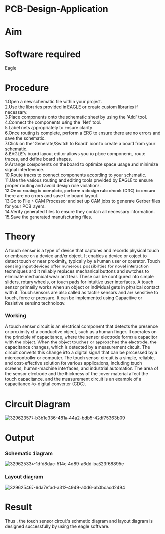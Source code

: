 # PCB-Design-Application
# Aim


# Software required
Eagle

# Procedure
1.Open a new schematic file within your project.</br>
2.Use the libraries provided in EAGLE or create custom libraries if necessary.</br>
3.Place components onto the schematic sheet by using the 'Add' tool.</br>
4.Connect the components using the 'Net' tool.</br>
5.Label nets appropriately to ensure clarity</br>
6.Once routing is complete, perform a ERC to ensure there are no errors and save the schematic.</br>
7.Click on the 'Generate/Switch to Board' icon to create a board from your schematic.</br>
8.EAGLE's board layout editor allows you to place components, route traces, and define board shapes.</br>
9.Arrange components on the board to optimize space usage and minimize signal interference.</br>
10.Route traces to connect components according to your schematic.</br>
11.Use the various routing and editing tools provided by EAGLE to ensure proper routing and avoid design rule violations.</br>
12.Once routing is complete, perform a design rule check (DRC) to ensure there are no errors and save the board layout.</br>
13.Go to File > CAM Processor and set up CAM jobs to generate Gerber files for your PCB layers.</br>
14.Verify generated files to ensure they contain all necessary information.</br>
15.Save the generated manufacturing files.</br>

# Theory

A touch sensor is a type of device that captures and records physical touch or embrace on a device and/or object. It enables a device or object to detect touch or near proximity, typically by a human user or operator. Touch sensing input devices offer numerous possibilities for novel interaction techniques and it reliably replaces mechanical buttons and switches to eliminate mechanical wear and tear. These can be configured into simple sliders, rotary wheels, or touch pads for intuitive user interfaces. A touch sensor primarily works when an object or individual gets in physical contact with it. Touch sensors are also called as tactile sensors and are sensitive to touch, force or pressure. It can be implemented using Capacitive or Resistive sensing technology.









### Working

A touch sensor circuit is an electrical component that detects the presence or proximity of a conductive object, such as a human finger. It operates on the principle of capacitance, where the sensor electrode forms a capacitor with the object. When the object touches or approaches the electrode, the capacitance changes, which is detected by a measurement circuit. The circuit converts this change into a digital signal that can be processed by a microcontroller or computer. The touch sensor circuit is a simple, reliable, and cost-effective solution for various applications, including touch screens, human-machine interfaces, and industrial automation. The area of the sensor electrode and the thickness of the cover material affect the touch capacitance, and the measurement circuit is an example of a capacitance-to-digital converter (CDC).





# Circuit Diagram

![329623577-b3b1e336-481a-44a2-bdb5-42df75363b09](https://github.com/charumathiramesh/PCB-Design-Application/assets/120204455/c3d51e0c-fc95-4e75-824c-3f56090b7f3c)



# Output

### Schematic diagram

![329625334-1dfd8dac-514c-4d89-a6dd-ba823f68895e](https://github.com/charumathiramesh/PCB-Design-Application/assets/120204455/d00f883e-b602-4327-ab7f-8dda3d20eee8)



### Layout diagram

![329625467-6da7efad-a312-4949-a0d6-ab0bcacd2494](https://github.com/charumathiramesh/PCB-Design-Application/assets/120204455/f3266187-eeec-4fab-9dc2-0d207801e587)


# Result

Thus , the touch sensor circuit's schmetic diagram and layout diagram is designed successfully by using the eagle software.
